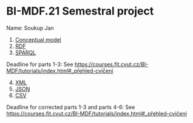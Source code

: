 # BI-MDF.21 Semestral project

Name: Soukup Jan

1. [Conceptual model](conceptual)
2. [RDF](rdf)
3. [SPARQL](sparql)

Deadline for parts 1-3: See https://courses.fit.cvut.cz/BI-MDF/tutorials/index.html#_přehled-cvičení

4. [XML](xml)
5. [JSON](json)
6. [CSV](csv)

Deadline for corrected parts 1-3 and parts 4-6: See https://courses.fit.cvut.cz/BI-MDF/tutorials/index.html#_přehled-cvičení
